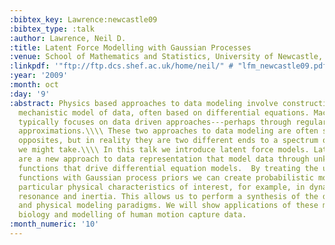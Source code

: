 ```yaml
---
:bibtex_key: Lawrence:newcastle09
:bibtex_type: :talk
:author: Lawrence, Neil D.
:title: Latent Force Modelling with Gaussian Processes
:venue: School of Mathematics and Statistics, University of Newcastle, U.K.
:linkpdf: '"ftp://ftp.dcs.shef.ac.uk/home/neil/" # "lfm_newcastle09.pdf"'
:year: '2009'
:month: oct
:day: '9'
:abstract: Physics based approaches to data modeling involve constructing an accurate
  mechanistic model of data, often based on differential equations. Machine learning
  typically focuses on data driven approaches---perhaps through regularized function
  approximations.\\\\ These two approaches to data modeling are often seen as polar
  opposites, but in reality they are two different ends to a spectrum of approaches
  we might take.\\\\ In this talk we introduce latent force models. Latent force models
  are a new approach to data representation that model data through unknown forcing
  functions that drive differential equation models.  By treating the unknown forcing
  functions with Gaussian process priors we can create probabilistic models that exhibit
  particular physical characteristics of interest, for example, in dynamical systems
  resonance and inertia. This allows us to perform a synthesis of the data driven
  and physical modeling paradigms. We will show applications of these models in systems
  biology and modelling of human motion capture data.
:month_numeric: '10'
---
```

